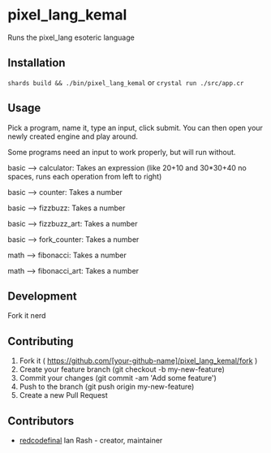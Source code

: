 # pixel_lang_kemal

Runs the pixel_lang esoteric language

## Installation

`shards build && ./bin/pixel_lang_kemal`
or
`crystal run ./src/app.cr`

## Usage

Pick a program, name it, type an input, click submit.
You can then open your newly created engine and play around.

Some programs need an input to work properly, but will run without.

basic --> calculator: Takes an expression (like 20+10 and 30*30+40 no spaces, runs each operation from left to right)

basic --> counter: Takes a number

basic --> fizzbuzz: Takes a number

basic --> fizzbuzz_art: Takes a number

basic --> fork_counter: Takes a number


math --> fibonacci: Takes a number

math --> fibonacci_art: Takes a number


## Development

Fork it nerd

## Contributing

1. Fork it ( https://github.com/[your-github-name]/pixel_lang_kemal/fork )
2. Create your feature branch (git checkout -b my-new-feature)
3. Commit your changes (git commit -am 'Add some feature')
4. Push to the branch (git push origin my-new-feature)
5. Create a new Pull Request

## Contributors

- [redcodefinal](https://github.com/redcodefinal) Ian Rash - creator, maintainer
